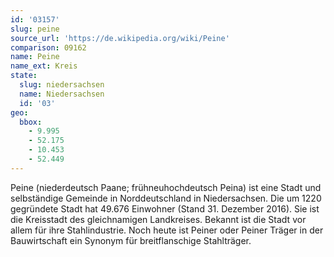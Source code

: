 ```yaml
---
id: '03157'
slug: peine
source_url: 'https://de.wikipedia.org/wiki/Peine'
comparison: 09162
name: Peine
name_ext: Kreis
state:
  slug: niedersachsen
  name: Niedersachsen
  id: '03'
geo:
  bbox:
    - 9.995
    - 52.175
    - 10.453
    - 52.449
---
```


Peine (niederdeutsch Paane; frühneuhochdeutsch Peina) ist eine Stadt und selbständige Gemeinde in Norddeutschland in Niedersachsen. Die um 1220 gegründete Stadt hat 49.676 Einwohner (Stand 31. Dezember 2016). Sie ist die Kreisstadt des gleichnamigen Landkreises. Bekannt ist die Stadt vor allem für ihre Stahlindustrie. Noch heute ist Peiner oder Peiner Träger in der Bauwirtschaft ein Synonym für breitflanschige Stahlträger.

